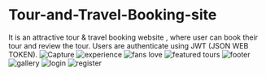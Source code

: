 # Tour-and-Travel-Booking-site
It is an attractive tour &amp; travel booking website , where user can book their tour and review the tour.
Users are authenticate using JWT (JSON WEB TOKEN).
![Capture](https://github.com/avisaini0501/Tour-and-Travel-Booking-site/assets/81501977/65a3ff12-2f63-45c1-8403-cc851333cf78)
![experience](https://github.com/avisaini0501/Tour-and-Travel-Booking-site/assets/81501977/61cbf4e3-541a-416a-a78e-a5f1e5e068fa)
![fans love](https://github.com/avisaini0501/Tour-and-Travel-Booking-site/assets/81501977/316ad59d-76bd-4f0e-a8ad-82fb991b8f18)
![featured tours](https://github.com/avisaini0501/Tour-and-Travel-Booking-site/assets/81501977/350908c4-6bd6-4f99-b08c-8db36336c2de)
![footer](https://github.com/avisaini0501/Tour-and-Travel-Booking-site/assets/81501977/8c58661f-5def-44d1-8eb6-a2127c0ef913)
![gallery](https://github.com/avisaini0501/Tour-and-Travel-Booking-site/assets/81501977/7b4099bb-3279-4d9d-b499-fe5c0b5d3500)
![login](https://github.com/avisaini0501/Tour-and-Travel-Booking-site/assets/81501977/2e19616e-06a6-484f-8e07-18d63463eb4b)
![register](https://github.com/avisaini0501/Tour-and-Travel-Booking-site/assets/81501977/d3073bbc-554d-4813-acb9-7859ef4d0925)

